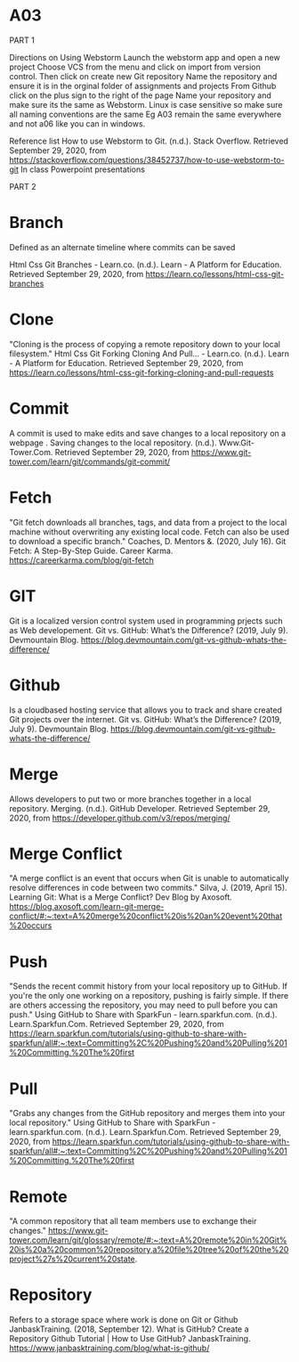 # A03 
PART 1

Directions on Using Webstorm
Launch the webstorm app and open a new project
Choose VCS from the menu and click on import from version control.
Then click on create new Git repository
Name the repository and ensure it is in the orginal folder of assignments and projects
From Github click on the plus sign to the right of the page
Name your repository and make sure its the same as Webstorm.
Linux is case sensitive so make sure all naming conventions are the same
Eg A03 remain the same everywhere and not a06 like you can in windows.

Reference list
How to use Webstorm to Git. (n.d.). Stack Overflow. Retrieved September 29, 2020, from https://stackoverflow.com/questions/38452737/how-to-use-webstorm-to-git
In class Powerpoint presentations



PART 2
# Branch
Defined as an alternate timeline where commits can be saved

Html Css Git Branches - Learn.co. (n.d.). Learn - A Platform for Education. Retrieved September 29, 2020, from https://learn.co/lessons/html-css-git-branches

# Clone
"Cloning is the process of copying a remote repository down to your local filesystem."
Html Css Git Forking Cloning And Pull... - Learn.co. (n.d.). Learn - A Platform for Education. Retrieved September 29, 2020, from https://learn.co/lessons/html-css-git-forking-cloning-and-pull-requests


# Commit
A commit is used to make edits and save changes to a local repository on a webpage . Saving changes to the local repository. (n.d.). Www.Git-Tower.Com. Retrieved September 29, 2020, from https://www.git-tower.com/learn/git/commands/git-commit/


# Fetch
"Git fetch downloads all branches, tags, and data from a project to the local machine without overwriting any existing local code. Fetch can also be used to download a specific branch."
Coaches, D. Mentors &. (2020, July 16). Git Fetch: A Step-By-Step Guide. Career Karma. https://careerkarma.com/blog/git-fetch


# GIT
Git is a localized version control system used in programming prjects such as Web developement.
Git vs. GitHub: What’s the Difference? (2019, July 9). Devmountain Blog. https://blog.devmountain.com/git-vs-github-whats-the-difference/

# Github
Is a cloudbased hosting service that allows you to track and share created Git projects over the internet.
Git vs. GitHub: What’s the Difference? (2019, July 9). Devmountain Blog. https://blog.devmountain.com/git-vs-github-whats-the-difference/

# Merge
Allows developers to put two or more branches together in a local repository.
Merging. (n.d.). GitHub Developer. Retrieved September 29, 2020, from https://developer.github.com/v3/repos/merging/

# Merge Conflict
"A merge conflict is an event that occurs when Git is unable to automatically resolve differences in code between two commits."
Silva, J. (2019, April 15). Learning Git: What is a Merge Conflict? Dev Blog by Axosoft. https://blog.axosoft.com/learn-git-merge-conflict/#:~:text=A%20merge%20conflict%20is%20an%20event%20that%20occurs

# Push
"Sends the recent commit history from your local repository up to GitHub. If you're the only one working on a repository, pushing is fairly simple. If there are others accessing the repository, you may need to pull before you can push."
Using GitHub to Share with SparkFun - learn.sparkfun.com. (n.d.). Learn.Sparkfun.Com. Retrieved September 29, 2020, from https://learn.sparkfun.com/tutorials/using-github-to-share-with-sparkfun/all#:~:text=Committing%2C%20Pushing%20and%20Pulling%201%20Committing.%20The%20first

# Pull
"Grabs any changes from the GitHub repository and merges them into your local repository."
Using GitHub to Share with SparkFun - learn.sparkfun.com. (n.d.). Learn.Sparkfun.Com. Retrieved September 29, 2020, from https://learn.sparkfun.com/tutorials/using-github-to-share-with-sparkfun/all#:~:text=Committing%2C%20Pushing%20and%20Pulling%201%20Committing.%20The%20first


# Remote
"A common repository that all team members use to exchange their changes."
https://www.git-tower.com/learn/git/glossary/remote/#:~:text=A%20remote%20in%20Git%20is%20a%20common%20repository,a%20file%20tree%20of%20the%20project%27s%20current%20state.
# Repository
Refers to a storage space where work is done on Git or Github
JanbaskTraining. (2018, September 12). What is GitHub? Create a Repository Github Tutorial | How to Use GitHub? JanbaskTraining. https://www.janbasktraining.com/blog/what-is-github/


